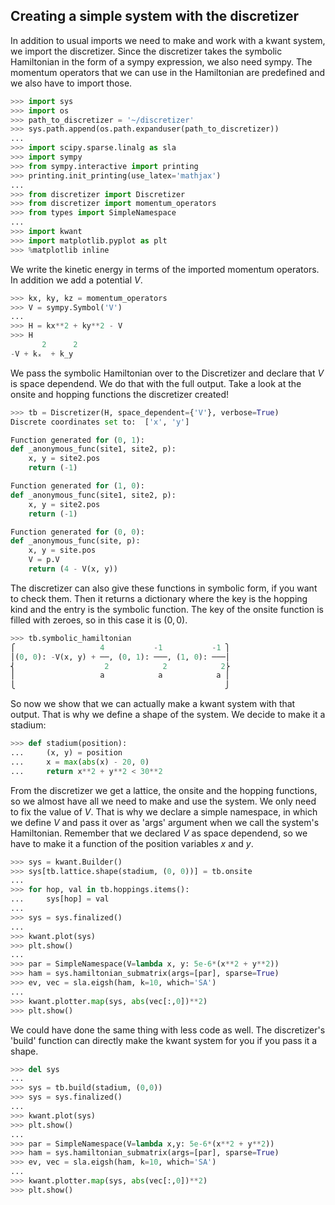 ## Creating a simple system with the discretizer

In addition to usual imports we need to make and work with a kwant system, we import the discretizer. Since the discretizer takes the symbolic Hamiltonian in the form of a sympy expression, we also need sympy. The momentum operators that we can use in the Hamiltonian are predefined and we also have to import those.

```python
>>> import sys
>>> import os
>>> path_to_discretizer = '~/discretizer'
>>> sys.path.append(os.path.expanduser(path_to_discretizer))
...
>>> import scipy.sparse.linalg as sla
>>> import sympy
>>> from sympy.interactive import printing
>>> printing.init_printing(use_latex='mathjax')
...
>>> from discretizer import Discretizer
>>> from discretizer import momentum_operators
>>> from types import SimpleNamespace
...
>>> import kwant
>>> import matplotlib.pyplot as plt
>>> %matplotlib inline
```

We write the kinetic energy in terms of the imported momentum operators. In addition we add a potential $V$.

```python
>>> kx, ky, kz = momentum_operators
>>> V = sympy.Symbol('V')
...
>>> H = kx**2 + ky**2 - V
>>> H
       2      2
-V + kₓ  + k_y
```

We pass the symbolic Hamiltonian over to the Discretizer and declare that $V$ is space dependend. We do that with the full output. Take a look at the onsite and hopping functions the discretizer created!

```python
>>> tb = Discretizer(H, space_dependent={'V'}, verbose=True)
Discrete coordinates set to:  ['x', 'y']

Function generated for (0, 1):
def _anonymous_func(site1, site2, p):
    x, y = site2.pos
    return (-1)

Function generated for (1, 0):
def _anonymous_func(site1, site2, p):
    x, y = site2.pos
    return (-1)

Function generated for (0, 0):
def _anonymous_func(site, p):
    x, y = site.pos
    V = p.V
    return (4 - V(x, y))
```

The discretizer can also give these functions in symbolic form, if you want to check them. Then it returns a dictionary where the key is the hopping kind and the entry is the symbolic function. The key of the onsite function is filled with zeroes, so in this case it is $(0, 0)$.

```python
>>> tb.symbolic_hamiltonian
⎧                   4           -1           -1 ⎫
⎪(0, 0): -V(x, y) + ──, (0, 1): ───, (1, 0): ───⎪
⎨                    2            2            2⎬
⎪                   a            a            a ⎪
⎩                                               ⎭
```

So now we show that we can actually make a kwant system with that output. That is why we define a shape of the system. We decide to make it a stadium:

```python
>>> def stadium(position):
...     (x, y) = position
...     x = max(abs(x) - 20, 0)
...     return x**2 + y**2 < 30**2
```

From the discretizer we get a lattice, the onsite and the hopping functions, so we almost have all we need to make and use the system. We only need to fix the value of $V$. That is why we declare a simple namespace, in which we define $V$ and pass it over as 'args' argument when we call the system's Hamiltonian. Remember that we declared $V$ as space dependend, so we have to make it a function of the position variables $x$ and $y$.

```python
>>> sys = kwant.Builder()
>>> sys[tb.lattice.shape(stadium, (0, 0))] = tb.onsite
...
>>> for hop, val in tb.hoppings.items():
...     sys[hop] = val
...
>>> sys = sys.finalized()
...
>>> kwant.plot(sys)
>>> plt.show()
...
>>> par = SimpleNamespace(V=lambda x, y: 5e-6*(x**2 + y**2))
>>> ham = sys.hamiltonian_submatrix(args=[par], sparse=True)
>>> ev, vec = sla.eigsh(ham, k=10, which='SA')
...
>>> kwant.plotter.map(sys, abs(vec[:,0])**2)
>>> plt.show()
```

We could have done the same thing with less code as well. The discretizer's 'build' function can directly make the kwant system for you if you pass it a shape.

```python
>>> del sys
...
>>> sys = tb.build(stadium, (0,0))
>>> sys = sys.finalized()
...
>>> kwant.plot(sys)
>>> plt.show()
...
>>> par = SimpleNamespace(V=lambda x,y: 5e-6*(x**2 + y**2))
>>> ham = sys.hamiltonian_submatrix(args=[par], sparse=True)
>>> ev, vec = sla.eigsh(ham, k=10, which='SA')
...
>>> kwant.plotter.map(sys, abs(vec[:,0])**2)
>>> plt.show()
```
